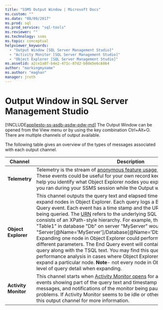 ```yaml
---
title: "SSMS Output Window | Microsoft Docs"
ms.custom: ""
ms.date: "08/09/2017"
ms.prod: sql
ms.prod_service: "sql-tools"
ms.reviewer: ""
ms.technology: ssms
ms.topic: conceptual
helpviewer_keywords: 
  - "Output Window [SQL Server Management Studio]"
  - "Activity Monitor [SQL Server Management Studio]"
  - "Object Explorer [SQL Server Management Studio]"  
ms.assetid: a2ce1a07-b4e2-471c-87d2-b8de5e6c6864
author: "markingmyname"
ms.author: "maghan"
manager: jroth
---
```

# Output Window in SQL Server Management Studio
[!INCLUDE[appliesto-ss-asdb-asdw-pdw-md](../includes/appliesto-ss-asdb-asdw-pdw-md.md)]
The Output Window can be opened from the View menu or by using the key combination Ctrl+Alt+O. There are multiple channels of output available.

The following table gives an overview of the types of messages associated with each output channel.

|Channel|Description|
|-----------|---------------|  
|**Telemetry**|Telemetry is the stream of [anonymous feature usage data](sql-server-management-studio-ssms.md) collected by Microsoft. These events could be useful for your own record keeping of SSMS usage. It can help you identify what Object Explorer nodes you expanded and what commands you ran during your SSMS session while the Output window was open.|
|**Object Explorer**|This channel outputs the query text and elapsed times of SQL queries needed to expand nodes in Object Explorer. Each query logs a Begin Query and an End Query event. Each event has a time stamp and the URN associated with the entity being queried. The [URN](https://technet.microsoft.com/library/microsoft.sqlserver.management.smo.urn(v=sql.90).aspx) refers to the underlying SQL Management Object and consists of an XPath-style hierarchy. For example, the URN for a table named "Table1" in database "Db" on server "MyServer" would be "Server[@Name='MyServer']/Database[@Name='Db']/Table[/@Name='Table1']". Expanding one node in Object Explorer could perform multiple such queries with different parameters. The End Query event will contain the elapsed time of the query along with the TSQL text. You may find this query data useful for server performance analysis in cases where Object Explorer seems unusually slow to expand a particular node. **Note**- not every node in Object Explorer provides this level of query detail when expanding.|
|**Activity Monitor**|This channel starts when [Activity Monitor opens](https://docs.microsoft.com/sql/relational-databases/performance-monitor/activity-monitor) for a server. This stream contains events showing part of the query text and timestamp of each query, error messages, and notifications of the monitor being paused due to connectivity problems. If Activity Monitor seems to be idle or otherwise failing to update, check this output channel for more information.|





